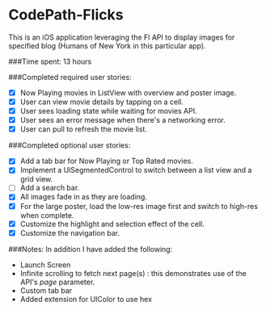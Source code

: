# CodePath-Flicks

This is an iOS application leveraging the Fl API to display images for specified blog (Humans of New York in this particular app).

###Time spent: 13 hours

###Completed required user stories:
* [x] Now Playing movies in ListView with overview and poster image.
* [x] User can view movie details by tapping on a cell.
* [x] User sees loading state while waiting for movies API.
* [x] User sees an error message when there's a networking error. 
* [x] User can pull to refresh the movie list.

###Completed optional user stories:
* [x] Add a tab bar for Now Playing or Top Rated movies.
* [x] Implement a UISegmentedControl to switch between a list view and a grid view.
* [ ]	Add a search bar.
* [x]	All images fade in as they are loading.
* [x]	For the large poster, load the low-res image first and switch to high-res when complete.
* [x]	Customize the highlight and selection effect of the cell.
* [x]	Customize the navigation bar.

###Notes:
In addition I have added the following:
* Launch Screen
* Infinite scrolling to fetch next page(s) : this demonstrates use of the API's *page* parameter.
* Custom tab bar
* Added extension for UIColor to use hex
